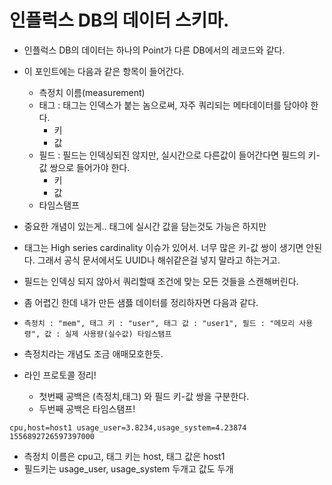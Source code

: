 # 인플럭스 DB의 데이터 스키마.

- 인플럭스 DB의 데이터는 하나의  Point가 다른 DB에서의 레코드와 같다.
- 이 포인트에는 다음과 같은 항목이 들어간다.
    - 측정치 이름(measurement)
    - 태그 : 태그는 인덱스가 붙는 놈으로써, 자주 쿼리되는 메타데이터를 담아야 한다.
        - 키
        - 값
    - 필드 : 필드는 인덱싱되진 않지만, 실시간으로 다른값이 들어간다면 필드의 키-값 쌍으로 들어가야 한다.
        - 키
        - 값
    - 타임스탬프



- 중요한 개념이 있는게.. 태그에 실시간 값을 담는것도 가능은 하지만
- 태그는 High series cardinality 이슈가 있어서. 너무 많은 키-값 쌍이 생기면 안된다. 그래서 공식 문서에서도 UUID나 해쉬같은걸 넣지 말라고 하는거고.
- 필드는 인덱싱 되지 않아서 쿼리할때 조건에 맞는 모든 것들을 스캔해버린다.

- 좀 어렵긴 한데 내가 만든 샘픓 데이터를 정리하자면 다음과 같다.

- `측정치 : "mem", 태그 키 : "user", 태그 값 : "user1", 필드 : "메모리 사용령", 값 : 실제 사용량(실수값) 타임스탬프`

- 측정치라는 개념도 조금 애매모호한듯.

- 라인 프로토콜 정리!
    - 첫번째 공백은 (측정치,태그) 와 필드 키-값 쌍을 구분한다.
    - 두번째 공백은 타임스탬프!

```console
cpu,host=host1 usage_user=3.8234,usage_system=4.23874 1556892726597397000
```

- 측정치 이름은 cpu고, 태그 키는 host, 태그 값은 host1
- 필드키는 usage_user, usage_system 두개고 값도 두개

